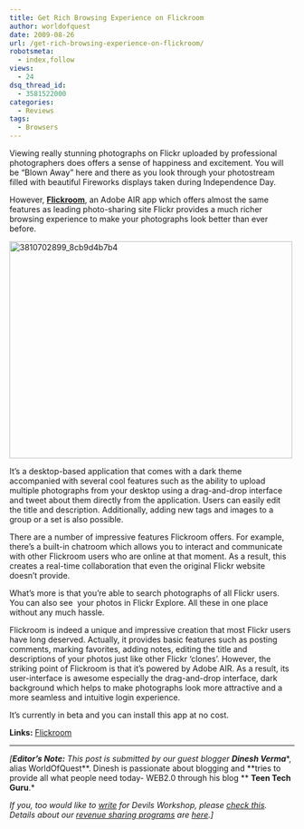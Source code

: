 ```yaml
---
title: Get Rich Browsing Experience on Flickroom
author: worldofquest
date: 2009-08-26
url: /get-rich-browsing-experience-on-flickroom/
robotsmeta:
  - index,follow
views:
  - 24
dsq_thread_id:
  - 3581522000
categories:
  - Reviews
tags:
  - Browsers
---
```

Viewing really stunning photographs on Flickr uploaded by professional photographers does offers a sense of happiness and excitement. You will be “Blown Away” here and there as you look through your photostream filled with beautiful Fireworks displays taken during Independence Day.

However, **<a href="http://www.flickroom.org/" onclick="_gaq.push(['_trackEvent', 'outbound-article', 'http://www.flickroom.org/', 'Flickroom']);" target="_blank">Flickroom</a>**, an Adobe AIR app which offers almost the same features as leading photo-sharing site Flickr provides a much richer browsing experience to make your photographs look better than ever before.

<!--more-->

<img class="alignnone size-full wp-image-12992" src="http://cdn.devilsworkshop.org/files/2009/08/3810702899_8cb9d4b7b41.jpg" alt="3810702899_8cb9d4b7b4" width="500" height="383" />

It’s a desktop-based application that comes with a dark theme accompanied with several cool features such as the ability to upload multiple photographs from your desktop using a drag-and-drop interface and tweet about them directly from the application. Users can easily edit the title and description. Additionally, adding new tags and images to a group or a set is also possible.

There are a number of impressive features Flickroom offers. For example, there’s a built-in chatroom which allows you to interact and communicate with other Flickroom users who are online at that moment. As a result, this creates a real-time collaboration that even the original Flickr website doesn’t provide.

What’s more is that you’re able to search photographs of all Flickr users. You can also see  your photos in Flickr Explore. All these in one place without any much hassle.

Flickroom is indeed a unique and impressive creation that most Flickr users have long deserved. Actually, it provides basic features such as posting comments, marking favorites, adding notes, editing the title and descriptions of your photos just like other Flickr ‘clones’. However, the striking point of Flickroom is that it’s powered by Adobe AIR. As a result, its user-interface is awesome especially the drag-and-drop interface, dark background which helps to make photographs look more attractive and a more seamless and intuitive login experience.

It’s currently in beta and you can install this app at no cost.

**Links:** <a href="http://www.flickroom.org/" onclick="_gaq.push(['_trackEvent', 'outbound-article', 'http://www.flickroom.org/', 'Flickroom']);" target="_blank">Flickroom</a>

* * *

*[**Editor&#8217;s Note:** This post is submitted by our guest blogger ****Dinesh Verma******, alias WorldOfQuest**. Dinesh is passionate about blogging and **tries to provide all what people need today- WEB2.0 through his blog ** **Teen Tech Guru**.*</p> 

*If you, too would like to [write][1] for Devils Workshop, please [check this][1]. Details about our [revenue sharing programs][1] are [here][1].]*

 [1]: http://devilsworkshop.org/join-dw/
